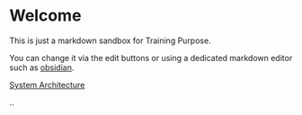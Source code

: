 # Welcome

This is just a markdown sandbox for Training Purpose.

You can change it via the edit buttons or using a dedicated markdown editor such as [obsidian](https://obsidian.md/).

[System Architecture](system-architecture.md)

..
